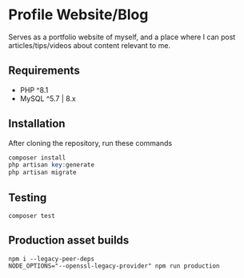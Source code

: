 # Profile Website/Blog


Serves as a portfolio website of myself, and a place where I can post articles/tips/videos about content relevant to me.

## Requirements

- PHP ^8.1
- MySQL ^5.7 | 8.x


## Installation

After cloning the repository, run these commands
```php
composer install
php artisan key:generate
php artisan migrate
```

## Testing

```
composer test
```

## Production asset builds

```
npm i --legacy-peer-deps
NODE_OPTIONS="--openssl-legacy-provider" npm run production
```